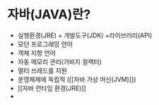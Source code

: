# 자바(JAVA)란?
- 실행환경(JRE) + 개발도구(JDK) +라이브러리(API)
- 모던 프로그래밍 언어
- 객체 지향 언어
- 자동 메모리 관리(가비지 컬렉터)
- 멀티 쓰레드를 지원
- 운영체제에 독립적 ([[자바 가상 머신(JVM)]])
- [[자바 런타임 환경(JRE)]]
- 